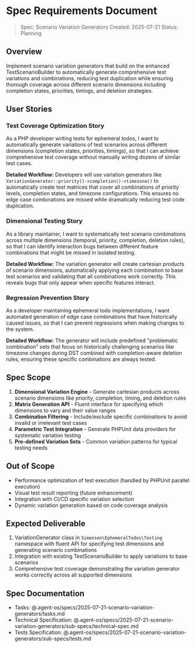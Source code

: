 # Spec Requirements Document

> Spec: Scenario Variation Generators
> Created: 2025-07-21
> Status: Planning

## Overview

Implement scenario variation generators that build on the enhanced TestScenarioBuilder to automatically generate comprehensive test variations and combinations, reducing test duplication while ensuring thorough coverage across different scenario dimensions including completion states, priorities, timings, and deletion strategies.

## User Stories

### Test Coverage Optimization Story

As a PHP developer writing tests for ephemeral todos, I want to automatically generate variations of test scenarios across different dimensions (completion states, priorities, timings), so that I can achieve comprehensive test coverage without manually writing dozens of similar test cases.

**Detailed Workflow:** Developers will use variation generators like `VariationGenerator::priority()->completion()->timezone()` to automatically create test matrices that cover all combinations of priority levels, completion states, and timezone configurations. This ensures no edge case combinations are missed while dramatically reducing test code duplication.

### Dimensional Testing Story

As a library maintainer, I want to systematically test scenario combinations across multiple dimensions (temporal, priority, completion, deletion rules), so that I can identify interaction bugs between different feature combinations that might be missed in isolated testing.

**Detailed Workflow:** The variation generator will create cartesian products of scenario dimensions, automatically applying each combination to base test scenarios and validating that all combinations work correctly. This reveals bugs that only appear when specific features interact.

### Regression Prevention Story

As a developer maintaining ephemeral todo implementations, I want automated generation of edge case combinations that have historically caused issues, so that I can prevent regressions when making changes to the system.

**Detailed Workflow:** The generator will include predefined "problematic combination" sets that focus on historically challenging scenarios like timezone changes during DST combined with completion-aware deletion rules, ensuring these specific combinations are always tested.

## Spec Scope

1. **Dimensional Variation Engine** - Generate cartesian products across scenario dimensions like priority, completion, timing, and deletion rules
2. **Matrix Generation API** - Fluent interface for specifying which dimensions to vary and their value ranges
3. **Combination Filtering** - Include/exclude specific combinations to avoid invalid or irrelevant test cases
4. **Parametric Test Integration** - Generate PHPUnit data providers for systematic variation testing
5. **Pre-defined Variation Sets** - Common variation patterns for typical testing needs

## Out of Scope

- Performance optimization of test execution (handled by PHPUnit parallel execution)
- Visual test result reporting (future enhancement)
- Integration with CI/CD specific variation selection
- Dynamic variation generation based on code coverage analysis

## Expected Deliverable

1. VariationGenerator class in `Simensen\EphemeralTodos\Testing` namespace with fluent API for specifying test dimensions and generating scenario combinations
2. Integration with existing TestScenarioBuilder to apply variations to base scenarios
3. Comprehensive test coverage demonstrating the variation generator works correctly across all supported dimensions

## Spec Documentation

- Tasks: @.agent-os/specs/2025-07-21-scenario-variation-generators/tasks.md
- Technical Specification: @.agent-os/specs/2025-07-21-scenario-variation-generators/sub-specs/technical-spec.md
- Tests Specification: @.agent-os/specs/2025-07-21-scenario-variation-generators/sub-specs/tests.md